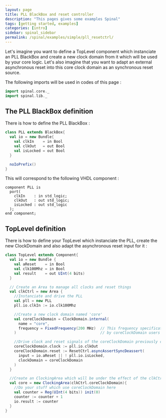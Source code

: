 ```yaml
---
layout: page
title: PLL BlackBox and reset controller
description: "This pages gives some examples Spinal"
tags: [getting started, examples]
categories: [intro]
sidebar: spinal_sidebar
permalink: /spinal/examples/simple/pll_resetctrl/
---
```


Let's imagine you want to define a TopLevel component which instanciate an PLL BlackBox and create a new clock domain from it which will be used by your core logic. Let's also imagine that you want to adapt an external asynchronous reset into this core clock domain as an synchronous reset source.

The following imports will be used in codes of this page :

```scala
import spinal.core._
import spinal.lib._
```

## The PLL BlackBox definition
There is how to define the PLL BlackBox :

```scala
class PLL extends BlackBox{
  val io = new Bundle{
    val clkIn    = in Bool
    val clkOut   = out Bool
    val isLocked = out Bool
  }

  noIoPrefix()
}
```

This will correspond to the following VHDL component :

```
component PLL is
  port(
    clkIn    : in std_logic;
    clkOut   : out std_logic;
    isLocked : out std_logic
  );
end component;
```

## TopLevel definition
There is how to define your TopLevel which instanciate the PLL, create the new ClockDomain and also adapt the asynchronous reset input for it :

```scala
class TopLevel extends Component{
  val io = new Bundle {
    val aReset    = in Bool
    val clk100Mhz = in Bool
    val result    = out UInt(4 bits)
  }

  // Create an Area to manage all clocks and reset things
  val clkCtrl = new Area {
    //Instanciate and drive the PLL
    val pll = new PLL
    pll.io.clkIn := io.clk100Mhz

    //Create a new clock domain named 'core'
    val coreClockDomain = ClockDomain.internal(
      name = "core",
      frequency = FixedFrequency(200 MHz)  // This frequency specification can be used
    )                                      // by coreClockDomain users to do some calculation

    //Drive clock and reset signals of the coreClockDomain previously created
    coreClockDomain.clock := pll.io.clkOut
    coreClockDomain.reset := ResetCtrl.asyncAssertSyncDeassert(
      input = io.aReset || ! pll.io.isLocked,
      clockDomain = coreClockDomain
    )
  }

  //Create an ClockingArea which will be under the effect of the clkCtrl.coreClockDomain
  val core = new ClockingArea(clkCtrl.coreClockDomain){
    //Do your stuff which use coreClockDomain here
    val counter = Reg(UInt(4 bits)) init(0)
    counter := counter + 1
    io.result := counter
  }
}
```
